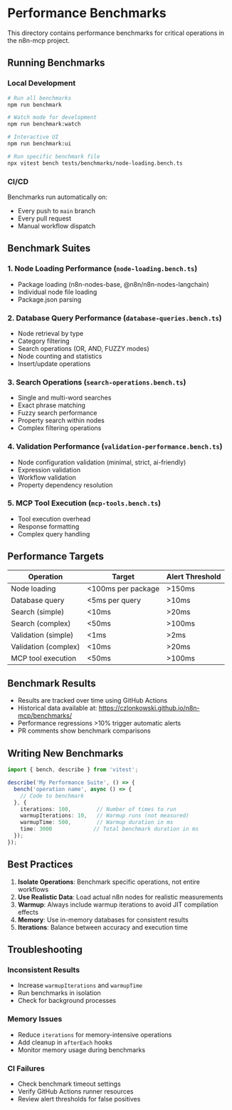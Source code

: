 # Performance Benchmarks

This directory contains performance benchmarks for critical operations in the n8n-mcp project.

## Running Benchmarks

### Local Development

```bash
# Run all benchmarks
npm run benchmark

# Watch mode for development
npm run benchmark:watch

# Interactive UI
npm run benchmark:ui

# Run specific benchmark file
npx vitest bench tests/benchmarks/node-loading.bench.ts
```

### CI/CD

Benchmarks run automatically on:
- Every push to `main` branch
- Every pull request
- Manual workflow dispatch

## Benchmark Suites

### 1. Node Loading Performance (`node-loading.bench.ts`)
- Package loading (n8n-nodes-base, @n8n/n8n-nodes-langchain)
- Individual node file loading
- Package.json parsing

### 2. Database Query Performance (`database-queries.bench.ts`)
- Node retrieval by type
- Category filtering
- Search operations (OR, AND, FUZZY modes)
- Node counting and statistics
- Insert/update operations

### 3. Search Operations (`search-operations.bench.ts`)
- Single and multi-word searches
- Exact phrase matching
- Fuzzy search performance
- Property search within nodes
- Complex filtering operations

### 4. Validation Performance (`validation-performance.bench.ts`)
- Node configuration validation (minimal, strict, ai-friendly)
- Expression validation
- Workflow validation
- Property dependency resolution

### 5. MCP Tool Execution (`mcp-tools.bench.ts`)
- Tool execution overhead
- Response formatting
- Complex query handling

## Performance Targets

| Operation | Target | Alert Threshold |
|-----------|--------|-----------------|
| Node loading | <100ms per package | >150ms |
| Database query | <5ms per query | >10ms |
| Search (simple) | <10ms | >20ms |
| Search (complex) | <50ms | >100ms |
| Validation (simple) | <1ms | >2ms |
| Validation (complex) | <10ms | >20ms |
| MCP tool execution | <50ms | >100ms |

## Benchmark Results

- Results are tracked over time using GitHub Actions
- Historical data available at: https://czlonkowski.github.io/n8n-mcp/benchmarks/
- Performance regressions >10% trigger automatic alerts
- PR comments show benchmark comparisons

## Writing New Benchmarks

```typescript
import { bench, describe } from 'vitest';

describe('My Performance Suite', () => {
  bench('operation name', async () => {
    // Code to benchmark
  }, {
    iterations: 100,        // Number of times to run
    warmupIterations: 10,   // Warmup runs (not measured)
    warmupTime: 500,        // Warmup duration in ms
    time: 3000             // Total benchmark duration in ms
  });
});
```

## Best Practices

1. **Isolate Operations**: Benchmark specific operations, not entire workflows
2. **Use Realistic Data**: Load actual n8n nodes for realistic measurements
3. **Warmup**: Always include warmup iterations to avoid JIT compilation effects
4. **Memory**: Use in-memory databases for consistent results
5. **Iterations**: Balance between accuracy and execution time

## Troubleshooting

### Inconsistent Results
- Increase `warmupIterations` and `warmupTime`
- Run benchmarks in isolation
- Check for background processes

### Memory Issues
- Reduce `iterations` for memory-intensive operations
- Add cleanup in `afterEach` hooks
- Monitor memory usage during benchmarks

### CI Failures
- Check benchmark timeout settings
- Verify GitHub Actions runner resources
- Review alert thresholds for false positives